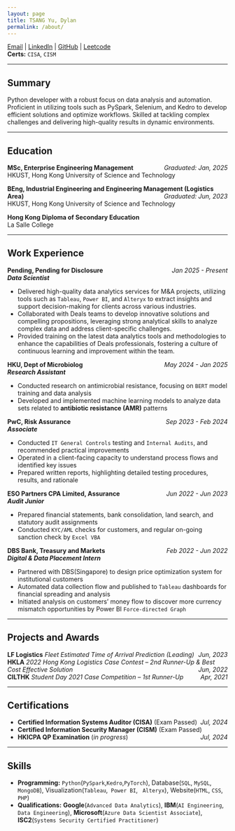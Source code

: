 ```yaml
---
layout: page
title: TSANG Yu, Dylan  
permalink: /about/
---
```


[Email](mailto:tsangyu110@gmail.com) | [LinkedIn](https://www.linkedin.com/in/tsangyu) | [GitHub](https://github.com/yutsang) | [Leetcode](https://leetcode.com/u/yutsang/)  
**Certs:** `CISA`, `CISM`

---

## Summary

Python developer with a robust focus on data analysis and automation. Proficient in utilizing tools such as PySpark, Selenium, and Kedro to develop efficient solutions and optimize workflows. Skilled at tackling complex challenges and delivering high-quality results in dynamic environments.

---

## Education

**MSc, Enterprise Engineering Management**  <span style="float: right;">*Graduated: Jan, 2025*</span>  
HKUST, Hong Kong University of Science and Technology  

**BEng, Industrial Engineering and Engineering Management (Logistics Area)** <span style="float: right;">*Graduated: Jun, 2023*</span>  
HKUST, Hong Kong University of Science and Technology 

**Hong Kong Diploma of Secondary Education**  
La Salle College

---

## Work Experience

**Pending, Pending for Disclosure** <span style="float: right;">*Jan 2025 - Present*</span>  
***Data Scientist***
- Delivered high-quality data analytics services for M&A projects, utilizing tools such as `Tableau`, `Power BI`, and `Alteryx` to extract insights and support decision-making for clients across various industries.  
- Collaborated with Deals teams to develop innovative solutions and compelling propositions, leveraging strong analytical skills to analyze complex data and address client-specific challenges.  
- Provided training on the latest data analytics tools and methodologies to enhance the capabilities of Deals professionals, fostering a culture of continuous learning and improvement within the team.  

**HKU, Dept of Microbiolog** <span style="float: right;">*May 2024 - Jan 2025*</span>  
***Research Assistant***

- Conducted research on antimicrobial resistance, focusing on `BERT` model training and data analysis
- Developed and implemented machine learning models to analyze data sets related to **antibiotic resistance (AMR)** patterns
 
**PwC, Risk Assurance** <span style="float: right;">*Sep 2023 - Feb 2024*</span>  
***Associate*** 

- Conducted `IT General Controls` testing and `Internal Audits`, and recommended practical improvements
- Operated in a client-facing capacity to understand process flows and identified key issues
- Prepared written reports, highlighting detailed testing procedures, results, and rationale

**ESO Partners CPA Limited, Assurance** <span style="float: right;">*Jun 2022 - Jun 2023*</span>  
***Audit Junior***  

- Prepared financial statements, bank consolidation, land search, and statutory audit assignments
- Conducted `KYC/AML` checks for customers, and regular on-going sanction check by `Excel VBA`

**DBS Bank, Treasury and Markets** <span style="float: right;">*Feb 2022 - Jun 2022*</span>  
***Digital & Data Placement Intern***  

- Partnered with DBS(Singapore) to design price optimization system for institutional customers
- Automated data collection flow and published to `Tableau` dashboards for financial spreading and analysis
- Initiated analysis on customers’ money flow to discover more currency mismatch opportunities by Power BI `Force-directed Graph`

---

## Projects and Awards  
**LF Logistics**
*Fleet Estimated Time of Arrival Prediction (Leading)*<span style="float: right;">*Jun, 2023*</span>    
**HKLA**
*2022 Hong Kong Logistics Case Contest – 2nd Runner-Up & Best Cost Effective Solution*<span style="float: right;">*Jun, 2022*</span>  
**CILTHK**
*Student Day 2021 Case Competition – 1st Runner-Up*<span style="float: right;">*Apr, 2021*</span>

---

## Certifications

- **Certified Information Systems Auditor (CISA)** (Exam Passed) <span style="float: right;">*Jul, 2024*</span>  
- **Certified Information Security Manager (CISM)** (Exam Passed) <span style="float: right;">*Jul, 2024*</span>  
- **HKICPA QP Examination** (*in progress*)

---

## Skills

- **Programming:** `Python`(`PySpark`,`Kedro`,`PyTorch`), Database(`SQL`, `MySQL`, `MongoDB`), Visualization(`Tableau`,` Power BI`, ` Alteryx`), Website(`HTML`, `CSS`, `PHP`)
- **Qualifications:** **Google**(`Advanced Data Analytics`), **IBM**(`AI Engineering`, `Data Engineering`), **Microsoft**(`Azure Data Scientist Associate`), **ISC2**(`Systems Security Certified Practitioner`)